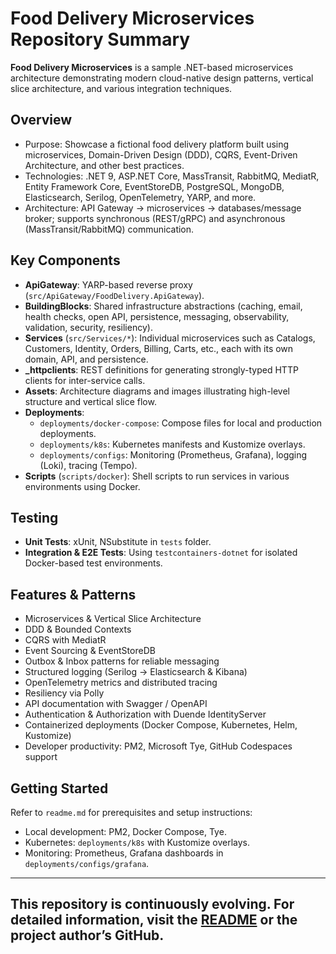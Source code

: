 # Food Delivery Microservices Repository Summary

**Food Delivery Microservices** is a sample .NET-based microservices architecture demonstrating modern cloud-native design patterns, vertical slice architecture, and various integration techniques.

## Overview
- Purpose: Showcase a fictional food delivery platform built using microservices, Domain-Driven Design (DDD), CQRS, Event-Driven Architecture, and other best practices.
- Technologies: .NET 9, ASP.NET Core, MassTransit, RabbitMQ, MediatR, Entity Framework Core, EventStoreDB, PostgreSQL, MongoDB, Elasticsearch, Serilog, OpenTelemetry, YARP, and more.
- Architecture: API Gateway → microservices → databases/message broker; supports synchronous (REST/gRPC) and asynchronous (MassTransit/RabbitMQ) communication.

## Key Components
- **ApiGateway**: YARP-based reverse proxy (`src/ApiGateway/FoodDelivery.ApiGateway`).
- **BuildingBlocks**: Shared infrastructure abstractions (caching, email, health checks, open API, persistence, messaging, observability, validation, security, resiliency).
- **Services** (`src/Services/*`): Individual microservices such as Catalogs, Customers, Identity, Orders, Billing, Carts, etc., each with its own domain, API, and persistence.
- **_httpclients**: REST definitions for generating strongly-typed HTTP clients for inter-service calls.
- **Assets**: Architecture diagrams and images illustrating high-level structure and vertical slice flow.
- **Deployments**:
  - `deployments/docker-compose`: Compose files for local and production deployments.
  - `deployments/k8s`: Kubernetes manifests and Kustomize overlays.
  - `deployments/configs`: Monitoring (Prometheus, Grafana), logging (Loki), tracing (Tempo).
- **Scripts** (`scripts/docker`): Shell scripts to run services in various environments using Docker.

## Testing
- **Unit Tests**: xUnit, NSubstitute in `tests` folder.
- **Integration & E2E Tests**: Using `testcontainers-dotnet` for isolated Docker-based test environments.

## Features & Patterns
- Microservices & Vertical Slice Architecture
- DDD & Bounded Contexts
- CQRS with MediatR
- Event Sourcing & EventStoreDB
- Outbox & Inbox patterns for reliable messaging
- Structured logging (Serilog → Elasticsearch & Kibana)
- OpenTelemetry metrics and distributed tracing
- Resiliency via Polly
- API documentation with Swagger / OpenAPI
- Authentication & Authorization with Duende IdentityServer
- Containerized deployments (Docker Compose, Kubernetes, Helm, Kustomize)
- Developer productivity: PM2, Microsoft Tye, GitHub Codespaces support

## Getting Started
Refer to `readme.md` for prerequisites and setup instructions:
- Local development: PM2, Docker Compose, Tye.
- Kubernetes: `deployments/k8s` with Kustomize overlays.
- Monitoring: Prometheus, Grafana dashboards in `deployments/configs/grafana`.

----
This repository is continuously evolving. For detailed information, visit the [README](readme.md) or the project author’s GitHub.
----